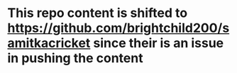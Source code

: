 # This repo content is shifted to https://github.com/brightchild200/samitkacricket since their is an issue in pushing the content 

